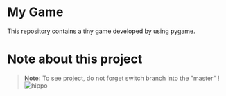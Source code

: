 # My Game
This repository contains a tiny game developed by using pygame.

# Note about this project



> **Note:** To see project, do not forget switch branch into the "master" !
![hippo](https://en.bloggif.com/tmp/d5bef58d10f331159d891bec33c652e3/text.gif?1626264833)
